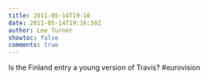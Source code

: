 ```yaml
---
title: 2011-05-14T19-16
date: 2011-05-14T19:16:58Z
author: Lee Turner
showtoc: false
comments: true
---
```


Is the Finland entry a young version of Travis? #eurovision

